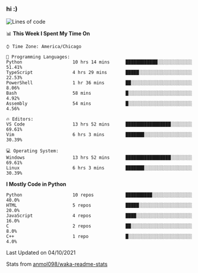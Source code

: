 ### hi :)

<!--START_SECTION:waka-->
![Lines of code](https://img.shields.io/badge/From%20Hello%20World%20I%27ve%20Written-886135%20lines%20of%20code-blue)

📊 **This Week I Spent My Time On** 

```text
⌚︎ Time Zone: America/Chicago

💬 Programming Languages: 
Python                   10 hrs 14 mins      ████████████░░░░░░░░░░░░░   51.41% 
TypeScript               4 hrs 29 mins       █████░░░░░░░░░░░░░░░░░░░░   22.53% 
PowerShell               1 hr 36 mins        ██░░░░░░░░░░░░░░░░░░░░░░░   8.06% 
Bash                     58 mins             █░░░░░░░░░░░░░░░░░░░░░░░░   4.92% 
Assembly                 54 mins             █░░░░░░░░░░░░░░░░░░░░░░░░   4.56%

🔥 Editors: 
VS Code                  13 hrs 52 mins      █████████████████░░░░░░░░   69.61% 
Vim                      6 hrs 3 mins        ███████░░░░░░░░░░░░░░░░░░   30.39%

💻 Operating System: 
Windows                  13 hrs 52 mins      █████████████████░░░░░░░░   69.61% 
Linux                    6 hrs 3 mins        ███████░░░░░░░░░░░░░░░░░░   30.39%

```

**I Mostly Code in Python** 

```text
Python                   10 repos            ██████████░░░░░░░░░░░░░░░   40.0% 
HTML                     5 repos             █████░░░░░░░░░░░░░░░░░░░░   20.0% 
JavaScript               4 repos             ████░░░░░░░░░░░░░░░░░░░░░   16.0% 
C                        2 repos             ██░░░░░░░░░░░░░░░░░░░░░░░   8.0% 
C++                      1 repo              █░░░░░░░░░░░░░░░░░░░░░░░░   4.0%

```



 Last Updated on 04/10/2021
<!--END_SECTION:waka-->

Stats from [anmol098/waka-readme-stats](https://github.com/anmol098/waka-readme-stats)